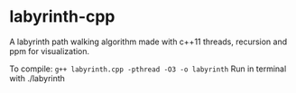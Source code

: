 # labyrinth-cpp
A labyrinth path walking algorithm made with c++11 threads, recursion and ppm for visualization.

To compile: `g++ labyrinth.cpp -pthread -O3 -o labyrinth`
Run in terminal with ./labyrinth
